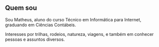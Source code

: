 ## Quem sou

Sou Matheus, aluno do curso Técnico em Informática para Internet, graduando em Ciências Contábeis.

Interesses por trilhas, rodeios, natureza, viagens, e também em conhecer pessoas e assuntos diversos.

 
<!--
**thorneti/thorneti** is a ✨ _special_ ✨ repository because its `README.md` (this file) appears on your GitHub profile.

Here are some ideas to get you started:

- 🔭 I’m currently working on ...
- 🌱 I’m currently learning ...
- 👯 I’m looking to collaborate on ...
- 🤔 I’m looking for help with ...
- 💬 Ask me about ...
- 📫 How to reach me: ...
- 😄 Pronouns: ...
- ⚡ Fun fact: ...
-->

